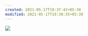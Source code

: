 ```yaml
---
created: 2021-05-17T19:37:42+05:30
modified: 2021-05-17T19:38:35+05:30
---
```


![](https://i.redd.it/eov5t6e9qjz61.jpg) 

